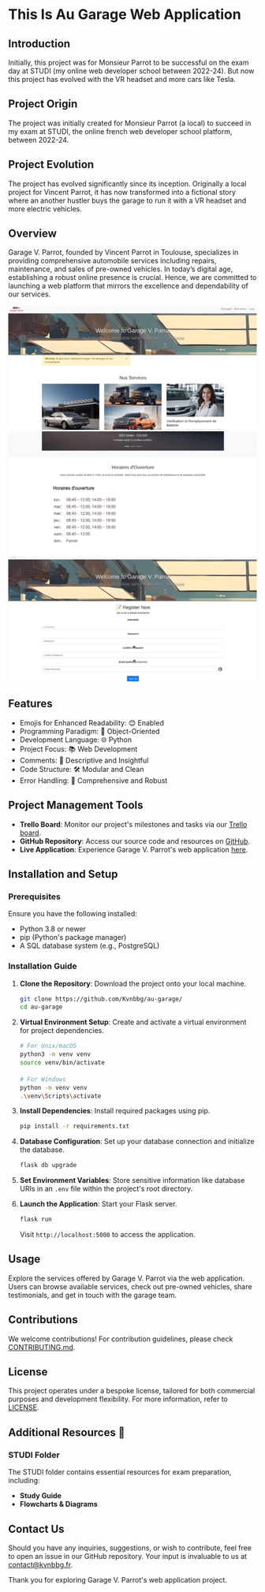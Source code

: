 # This Is Au Garage Web Application

## Introduction

Initially, this project was for Monsieur Parrot to be successful on the exam day at STUDI (my online web developer school between 2022-24). But now this project has evolved with the VR headset and more cars like Tesla.

## Project Origin

The project was initially created for Monsieur Parrot (a local) to succeed in my exam at STUDI, the online french web developer school platform, between 2022-24.

## Project Evolution

The project has evolved significantly since its inception. Originally a local project for Vincent Parrot, it has now transformed into a fictional story where an another hustler buys the garage to run it with a VR headset and more electric vehicles.

## Overview

Garage V. Parrot, founded by Vincent Parrot in Toulouse, specializes in providing comprehensive automobile services including repairs, maintenance, and sales of pre-owned vehicles. In today’s digital age, establishing a robust online presence is crucial. Hence, we are committed to launching a web platform that mirrors the excellence and dependability of our services.

![Screenshot 1](app/static/images/screen1.jpg)
![Screenshot 2](app/static/images/screen2.jpg)
![Screenshot 3](app/static/images/screen3.jpg)

## Features

- Emojis for Enhanced Readability: 😊 Enabled
- Programming Paradigm: 🧠 Object-Oriented
- Development Language: 🌐 Python
- Project Focus: 📚 Web Development
- Comments: 📖 Descriptive and Insightful
- Code Structure: 🛠️ Modular and Clean
- Error Handling: 🚫 Comprehensive and Robust

## Project Management Tools

- **Trello Board**: Monitor our project's milestones and tasks via our [Trello board](https://trello.com/b/eR2X9dfh).
- **GitHub Repository**: Access our source code and resources on [GitHub](https://github.com/Kvnbbg/au-garage/).
- **Live Application**: Experience Garage V. Parrot's web application [here](https://web-production-d728.up.railway.app/).

## Installation and Setup

### Prerequisites

Ensure you have the following installed:
- Python 3.8 or newer
- pip (Python's package manager)
- A SQL database system (e.g., PostgreSQL)

### Installation Guide

1. **Clone the Repository**: Download the project onto your local machine.
    ```bash
    git clone https://github.com/Kvnbbg/au-garage/
    cd au-garage
    ```

2. **Virtual Environment Setup**: Create and activate a virtual environment for project dependencies.
    ```bash
    # For Unix/macOS
    python3 -m venv venv
    source venv/bin/activate

    # For Windows
    python -m venv venv
    .\venv\Scripts\activate
    ```

3. **Install Dependencies**: Install required packages using pip.
    ```bash
    pip install -r requirements.txt
    ```

4. **Database Configuration**: Set up your database connection and initialize the database.
    ```bash
    flask db upgrade
    ```

5. **Set Environment Variables**: Store sensitive information like database URIs in an `.env` file within the project's root directory.

6. **Launch the Application**: Start your Flask server.
    ```bash
    flask run
    ```
    Visit `http://localhost:5000` to access the application.

## Usage

Explore the services offered by Garage V. Parrot via the web application. Users can browse available services, check out pre-owned vehicles, share testimonials, and get in touch with the garage team.

## Contributions

We welcome contributions! For contribution guidelines, please check [CONTRIBUTING.md](https://github.com/Kvnbbg/au-garage/CONTRIBUTING.md).

## License

This project operates under a bespoke license, tailored for both commercial purposes and development flexibility. For more information, refer to [LICENSE](https://github.com/Kvnbbg/au-garage/LICENSE).

## Additional Resources 📁

### STUDI Folder

The STUDI folder contains essential resources for exam preparation, including:

- **Study Guide**
- **Flowcharts & Diagrams**

## Contact Us

Should you have any inquiries, suggestions, or wish to contribute, feel free to open an issue in our GitHub repository. Your input is invaluable to us at contact@kvnbbg.fr.

Thank you for exploring Garage V. Parrot's web application project.
